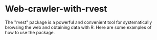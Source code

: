 # Web-crawler-with-rvest
The "rvest" package is a powerful and convenient tool for systematically browsing the web and obtaining data with R. Here are some examples of how to use the package.
